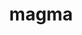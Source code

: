 ---
title: "magma"
layout: cache
categories: [package, develop-2024-03-03]
meta: {"versions": ["2.7.2"], "compilers": ["gcc@=11.4.0", "gcc@=9.4.0"], "oss": ["ubuntu20.04", "ubuntu22.04"], "platforms": ["linux"], "targets": ["neoverse_v1", "neoverse_v2", "ppc64le", "x86_64_v3"], "stacks": ["e4s-neoverse-v2", "e4s-neoverse_v1", "e4s-power", "e4s-rocm-external", "ml-linux-x86_64-cuda", "root"], "num_specs": 12, "num_specs_by_stack": {"e4s-power": 1, "root": 12, "e4s-neoverse_v1": 3, "e4s-neoverse-v2": 3, "e4s-rocm-external": 4, "ml-linux-x86_64-cuda": 1}}
spec_details: [{"hash": "tuimsyfnfhhlcebkeadgfzjxwgwjwwqr", "compiler": "gcc@=9.4.0", "versions": ["2.7.2"], "os": "ubuntu20.04", "platform": "linux", "target": "ppc64le", "variants": ["build_system=cmake", "build_type=Release", "+cuda", "cuda_arch=70", "+fortran", "generator=make", "~ipo", "~rocm", "+shared"], "stacks": ["e4s-power", "root"], "size": "-", "tarball": "https://binaries.spack.io/releases/develop-2024-03-03/build_cache/linux-ubuntu20.04-ppc64le/gcc-9.4.0/magma-2.7.2/linux-ubuntu20.04-ppc64le-gcc-9.4.0-magma-2.7.2-tuimsyfnfhhlcebkeadgfzjxwgwjwwqr.spack"}, {"hash": "4oc7bdcoz3aksxkunbrpp24r5uamkpok", "compiler": "gcc@=11.4.0", "versions": ["2.7.2"], "os": "ubuntu22.04", "platform": "linux", "target": "neoverse_v1", "variants": ["build_system=cmake", "build_type=Release", "+cuda", "cuda_arch=80", "+fortran", "generator=make", "~ipo", "~rocm", "+shared"], "stacks": ["root", "e4s-neoverse_v1"], "size": "-", "tarball": "https://binaries.spack.io/releases/develop-2024-03-03/build_cache/linux-ubuntu22.04-neoverse_v1/gcc-11.4.0/magma-2.7.2/linux-ubuntu22.04-neoverse_v1-gcc-11.4.0-magma-2.7.2-4oc7bdcoz3aksxkunbrpp24r5uamkpok.spack"}, {"hash": "6acgk3oc7hxhckylxp44pca3wlaksavx", "compiler": "gcc@=11.4.0", "versions": ["2.7.2"], "os": "ubuntu22.04", "platform": "linux", "target": "neoverse_v1", "variants": ["build_system=cmake", "build_type=Release", "+cuda", "cuda_arch=90", "+fortran", "generator=make", "~ipo", "~rocm", "+shared"], "stacks": ["root", "e4s-neoverse_v1"], "size": "-", "tarball": "https://binaries.spack.io/releases/develop-2024-03-03/build_cache/linux-ubuntu22.04-neoverse_v1/gcc-11.4.0/magma-2.7.2/linux-ubuntu22.04-neoverse_v1-gcc-11.4.0-magma-2.7.2-6acgk3oc7hxhckylxp44pca3wlaksavx.spack"}, {"hash": "lx57l3nrgemhvwu6jhh7fac3663afl5a", "compiler": "gcc@=11.4.0", "versions": ["2.7.2"], "os": "ubuntu22.04", "platform": "linux", "target": "neoverse_v1", "variants": ["build_system=cmake", "build_type=Release", "+cuda", "cuda_arch=75", "+fortran", "generator=make", "~ipo", "~rocm", "+shared"], "stacks": ["root", "e4s-neoverse_v1"], "size": "-", "tarball": "https://binaries.spack.io/releases/develop-2024-03-03/build_cache/linux-ubuntu22.04-neoverse_v1/gcc-11.4.0/magma-2.7.2/linux-ubuntu22.04-neoverse_v1-gcc-11.4.0-magma-2.7.2-lx57l3nrgemhvwu6jhh7fac3663afl5a.spack"}, {"hash": "s3zkpibhepteca5ukyvb7vbzqncpjv2c", "compiler": "gcc@=11.4.0", "versions": ["2.7.2"], "os": "ubuntu22.04", "platform": "linux", "target": "neoverse_v2", "variants": ["build_system=cmake", "build_type=Release", "+cuda", "cuda_arch=75", "+fortran", "generator=make", "~ipo", "~rocm", "+shared"], "stacks": ["e4s-neoverse-v2", "root"], "size": "-", "tarball": "https://binaries.spack.io/releases/develop-2024-03-03/build_cache/linux-ubuntu22.04-neoverse_v2/gcc-11.4.0/magma-2.7.2/linux-ubuntu22.04-neoverse_v2-gcc-11.4.0-magma-2.7.2-s3zkpibhepteca5ukyvb7vbzqncpjv2c.spack"}, {"hash": "xzlkpb3wu5v2n6wetpdo26tt4peh6dzz", "compiler": "gcc@=11.4.0", "versions": ["2.7.2"], "os": "ubuntu22.04", "platform": "linux", "target": "neoverse_v2", "variants": ["build_system=cmake", "build_type=Release", "+cuda", "cuda_arch=80", "+fortran", "generator=make", "~ipo", "~rocm", "+shared"], "stacks": ["e4s-neoverse-v2", "root"], "size": "-", "tarball": "https://binaries.spack.io/releases/develop-2024-03-03/build_cache/linux-ubuntu22.04-neoverse_v2/gcc-11.4.0/magma-2.7.2/linux-ubuntu22.04-neoverse_v2-gcc-11.4.0-magma-2.7.2-xzlkpb3wu5v2n6wetpdo26tt4peh6dzz.spack"}, {"hash": "cqw2buj5hftkhzss7ys54yxqx4swfry3", "compiler": "gcc@=11.4.0", "versions": ["2.7.2"], "os": "ubuntu22.04", "platform": "linux", "target": "neoverse_v2", "variants": ["build_system=cmake", "build_type=Release", "+cuda", "cuda_arch=90", "+fortran", "generator=make", "~ipo", "~rocm", "+shared"], "stacks": ["e4s-neoverse-v2", "root"], "size": "-", "tarball": "https://binaries.spack.io/releases/develop-2024-03-03/build_cache/linux-ubuntu22.04-neoverse_v2/gcc-11.4.0/magma-2.7.2/linux-ubuntu22.04-neoverse_v2-gcc-11.4.0-magma-2.7.2-cqw2buj5hftkhzss7ys54yxqx4swfry3.spack"}, {"hash": "7nmc2hbligirnnhiutlzqxbbyy56uuk4", "compiler": "gcc@=11.4.0", "versions": ["2.7.2"], "os": "ubuntu22.04", "platform": "linux", "target": "x86_64_v3", "variants": ["amdgpu_target=gfx908", "build_system=cmake", "build_type=Release", "~cuda", "+fortran", "generator=make", "~ipo", "+rocm", "+shared"], "stacks": ["root", "e4s-rocm-external"], "size": "-", "tarball": "https://binaries.spack.io/releases/develop-2024-03-03/build_cache/linux-ubuntu22.04-x86_64_v3/gcc-11.4.0/magma-2.7.2/linux-ubuntu22.04-x86_64_v3-gcc-11.4.0-magma-2.7.2-7nmc2hbligirnnhiutlzqxbbyy56uuk4.spack"}, {"hash": "qx25ytxw2ekf75qguupyvnrash2xkqau", "compiler": "gcc@=11.4.0", "versions": ["2.7.2"], "os": "ubuntu22.04", "platform": "linux", "target": "x86_64_v3", "variants": ["amdgpu_target=gfx90a", "build_system=cmake", "build_type=Release", "~cuda", "+fortran", "generator=make", "~ipo", "+rocm", "+shared"], "stacks": ["root", "e4s-rocm-external"], "size": "-", "tarball": "https://binaries.spack.io/releases/develop-2024-03-03/build_cache/linux-ubuntu22.04-x86_64_v3/gcc-11.4.0/magma-2.7.2/linux-ubuntu22.04-x86_64_v3-gcc-11.4.0-magma-2.7.2-qx25ytxw2ekf75qguupyvnrash2xkqau.spack"}, {"hash": "jbftfoihevheipfvuqmhbrsbalgap6bv", "compiler": "gcc@=11.4.0", "versions": ["2.7.2"], "os": "ubuntu22.04", "platform": "linux", "target": "x86_64_v3", "variants": ["amdgpu_target=gfx90a", "build_system=cmake", "build_type=Release", "~cuda", "+fortran", "generator=make", "~ipo", "+rocm", "+shared"], "stacks": ["root", "e4s-rocm-external"], "size": "-", "tarball": "https://binaries.spack.io/releases/develop-2024-03-03/build_cache/linux-ubuntu22.04-x86_64_v3/gcc-11.4.0/magma-2.7.2/linux-ubuntu22.04-x86_64_v3-gcc-11.4.0-magma-2.7.2-jbftfoihevheipfvuqmhbrsbalgap6bv.spack"}, {"hash": "hlj4ck5dfxst7y2ibzift6ecjzifekut", "compiler": "gcc@=11.4.0", "versions": ["2.7.2"], "os": "ubuntu22.04", "platform": "linux", "target": "x86_64_v3", "variants": ["build_system=cmake", "build_type=Release", "+cuda", "cuda_arch=80", "+fortran", "generator=make", "~ipo", "~rocm", "+shared"], "stacks": ["ml-linux-x86_64-cuda", "root"], "size": "-", "tarball": "https://binaries.spack.io/releases/develop-2024-03-03/build_cache/linux-ubuntu22.04-x86_64_v3/gcc-11.4.0/magma-2.7.2/linux-ubuntu22.04-x86_64_v3-gcc-11.4.0-magma-2.7.2-hlj4ck5dfxst7y2ibzift6ecjzifekut.spack"}, {"hash": "suf4zmzvyj6mmpqapwzelowcvgaewnd6", "compiler": "gcc@=11.4.0", "versions": ["2.7.2"], "os": "ubuntu22.04", "platform": "linux", "target": "x86_64_v3", "variants": ["amdgpu_target=gfx908", "build_system=cmake", "build_type=Release", "~cuda", "+fortran", "generator=make", "~ipo", "+rocm", "+shared"], "stacks": ["root", "e4s-rocm-external"], "size": "-", "tarball": "https://binaries.spack.io/releases/develop-2024-03-03/build_cache/linux-ubuntu22.04-x86_64_v3/gcc-11.4.0/magma-2.7.2/linux-ubuntu22.04-x86_64_v3-gcc-11.4.0-magma-2.7.2-suf4zmzvyj6mmpqapwzelowcvgaewnd6.spack"}]
---